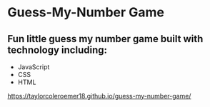 # Guess-My-Number Game

## Fun little guess my number game built with technology including:
- JavaScript
- CSS
- HTML

https://taylorcoleroemer18.github.io/guess-my-number-game/
